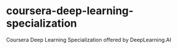 # coursera-deep-learning-specialization
Coursera Deep Learning Specialization offered by DeepLearning.AI
